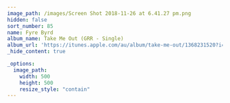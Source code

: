 ```yaml
---
image_path: /images/Screen Shot 2018-11-26 at 6.41.27 pm.png
hidden: false
sort_number: 85
name: Fyre Byrd
album_name: Take Me Out (GRR - Single)
album_url: 'https://itunes.apple.com/au/album/take-me-out/1368231520?i=1368232169'
_hide_content: true

_options:
  image_path:
    width: 500
    height: 500
    resize_style: "contain"
---
```


